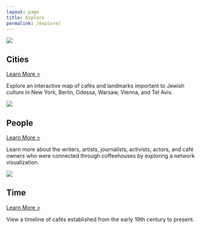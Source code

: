 ```yaml
---
layout: page
title: Explore
permalink: /explore/
---
```


<div class = 'explore-page-sections'>
    <img src='{{site.baseurl}}/images/explore-cities-bg-cropped.jpg'>
    <div class='wrapper'>
        <div class='section-title-and-cta'>
            <h2 class='explore-page-titles'>Cities</h2>
            <a href="{{ site.baseurl }}{% link cities.markdown %}" class='explore-page-call-to-action'>Learn More ></a>
        </div>
        <div class='explore-page-descriptions'>
            <p>Explore an interactive map of cafés and landmarks important to Jewish culture in New York, Berlin, Odessa, Warsaw, Vienna, and Tel Aviv.</p>
        </div>
    </div>
</div>


<div class = 'explore-page-sections'>
    <img src='{{site.baseurl}}/images/explore-people-bg-cropped.jpg'>
    <div class='wrapper'>
        <div class='section-title-and-cta'>
           <h2 class='explore-page-titles'>People</h2>
            <a href='people.html' class='explore-page-call-to-action'>Learn More ></a>
        </div>
        <div class='explore-page-descriptions'>
            <p>Learn more about the writers, artists, journalists, activists, actors, and café owners who were connected through coffeehouses by exploring a network visualization.</p>
        </div>
    </div>
</div>


<div class = 'explore-page-sections'>
    <img src='{{site.baseurl}}/images/cafe-2-cropped.jpg'>
    <div class='wrapper'>
        <div class='section-title-and-cta'>
            <h2 class='explore-page-titles'>Time</h2>
            <a href='time.html' class='explore-page-call-to-action'>Learn More ></a>
        </div>
        <div class='explore-page-descriptions'>
            <p>View a timeline of cafés established from the early 19th century to present.</p>
        </div>
    </div>
</div>
